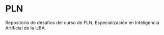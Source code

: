 # PLN
Repositorio de desafios del curso de PLN, Especialización en Inteligencia Artificial de la UBA.
